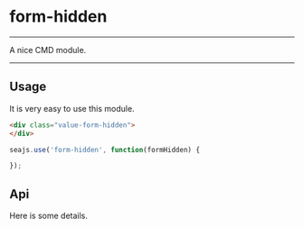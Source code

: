 # form-hidden

---

A nice CMD module.

---

## Usage

It is very easy to use this module.

````html
<div class="value-form-hidden">
</div>
````

```javascript
seajs.use('form-hidden', function(formHidden) {

});
```

## Api

Here is some details.
